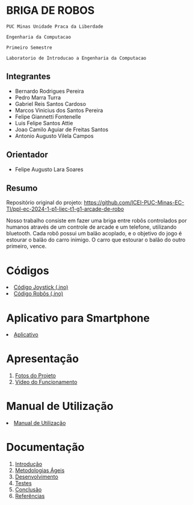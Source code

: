 # BRIGA DE ROBOS  

`PUC Minas Unidade Praca da Liberdade`

`Engenharia da Computacao`

`Primeiro Semestre`

`Laboratorio de Introducao a Engenharia da Computacao`


## Integrantes

* Bernardo Rodrigues Pereira
* Pedro Marra Turra
* Gabriel Reis Santos Cardoso
* Marcos Vinicius dos Santos Pereira
* Felipe Giannetti Fontenelle
* Luis Felipe Santos Attie
* Joao Camilo Aguiar de Freitas Santos
* Antonio Augusto Vilela Campos

## Orientador

* Felipe Augusto Lara Soares

## Resumo

Repositório original do projeto: https://github.com/ICEI-PUC-Minas-EC-TI/ppl-ec-2024-1-p1-liec-t1-g1-arcade-de-robo

Nosso trabalho consiste em fazer uma briga entre robôs controlados por humanos através de um controle de arcade e um telefone, utilizando bluetooth. Cada robô possui um balão acoplado, e o objetivo do jogo é estourar o balão do carro inimigo. O carro que estourar o balão do outro primeiro, vence.

# Códigos

<li><a href="Codigo/joystick.ino"> Código Joystick (.ino)</a></li>
<li><a href="Codigo/robos.ino"> Código Robôs (.ino)</a></li>

# Aplicativo para Smartphone

<li><a href="App/App_Controle.aia"> Aplicativo </a></li>

# Apresentação

<ol>
    <li><a href="Apresentacao/README.md"> Fotos do Projeto</a></li>
    <li><a href="Apresentacao/README.md"> Vídeo do Funcionamento</a></li>
</ol>

# Manual de Utilização

<li><a href="Manual/manual-utilização.md"> Manual de Utilização</a></li>


# Documentação

<ol>
<li><a href="Documentacao/01-Introducão.md"> Introdução</a></li>
<li><a href="Documentacao/02-Metodologias Ágeis.md"> Metodologias Ágeis</a></li>
<li><a href="Documentacao/03-Desenvolvimento.md"> Desenvolvimento </a></li>
<li><a href="Documentacao/04-Testes.md"> Testes </a></li>
<li><a href="Documentacao/05-Conclusão.md"> Conclusão </a></li>
<li><a href="Documentacao/06-Referências.md"> Referências </a></li>
</ol>

